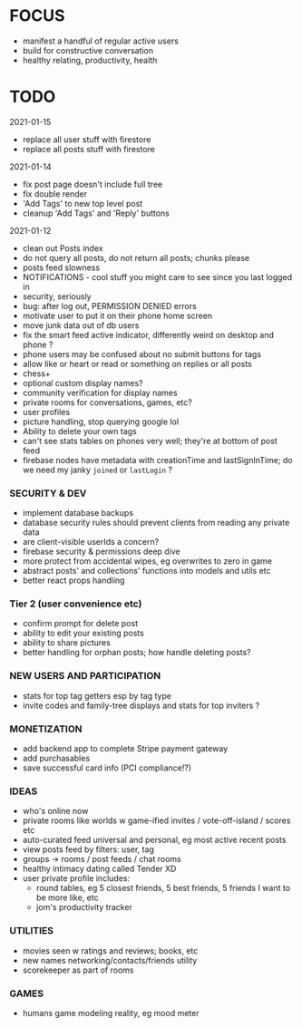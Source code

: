 # FOCUS

- manifest a handful of regular active users
- build for constructive conversation
- healthy relating, productivity, health

# TODO

2021-01-15

- replace all user stuff with firestore
- replace all posts stuff with firestore

2021-01-14

- fix post page doesn't include full tree
- fix double render
- 'Add Tags' to new top level post
- cleanup 'Add Tags' and 'Reply' buttons

2021-01-12

- clean out Posts index
- do not query all posts, do not return all posts; chunks please
- posts feed slowness
- NOTIFICATIONS - cool stuff you might care to see since you last logged in
- security, seriously
- bug: after log out, PERMISSION DENIED errors
- motivate user to put it on their phone home screen
- move junk data out of db users
- fix the smart feed active indicator, differently weird on desktop and phone ?
- phone users may be confused about no submit buttons for tags
- allow like or heart or read or something on replies or all posts
- chess+
- optional custom display names?
- community verification for display names
- private rooms for conversations, games, etc?
- user profiles
- picture handling, stop querying google lol
- Ability to delete your own tags
- can't see stats tables on phones very well; they're at bottom of post feed
- firebase nodes have metadata with creationTime and lastSignInTime; do we need my janky `joined` or `lastLogin` ?

### SECURITY & DEV

- implement database backups
- database security rules should prevent clients from reading any private data
- are client-visible userIds a concern?
- firebase security & permissions deep dive
- more protect from accidental wipes, eg overwrites to zero in game
- abstract posts' and collections' functions into models and utils etc
- better react props handling

### Tier 2 (user convenience etc)

- confirm prompt for delete post
- ability to edit your existing posts
- ability to share pictures
- better handling for orphan posts; how handle deleting posts?

### NEW USERS AND PARTICIPATION

- stats for top tag getters esp by tag type
- invite codes and family-tree displays and stats for top inviters ?

### MONETIZATION

- add backend app to complete Stripe payment gateway
- add purchasables
- save successful card info (PCI compliance!?)

### IDEAS

- who's online now
- private rooms like worlds w game-ified invites / vote-off-island / scores etc
- auto-curated feed universal and personal, eg most active recent posts
- view posts feed by filters: user, tag
- groups -> rooms / post feeds / chat rooms
- healthy intimacy dating called Tender XD
- user private profile includes:
  - round tables, eg 5 closest friends, 5 best friends, 5 friends I want to be more like, etc
  - jom's productivity tracker

### UTILITIES

- movies seen w ratings and reviews; books, etc
- new names networking/contacts/friends utility
- scorekeeper as part of rooms

### GAMES

- humans game modeling reality, eg mood meter
